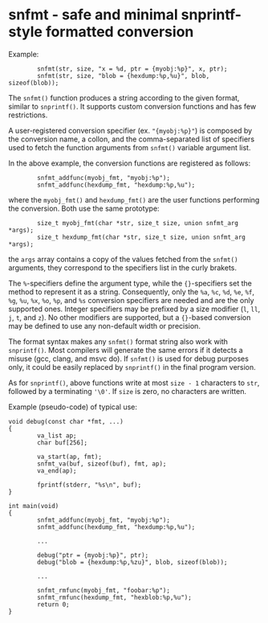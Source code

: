# snfmt - safe and minimal snprintf-style formatted conversion

Example:
```
        snfmt(str, size, "x = %d, ptr = {myobj:%p}", x, ptr);
        snfmt(str, size, "blob = {hexdump:%p,%u}", blob, sizeof(blob));
```

The `snfmt()` function produces a string according to the given format,
similar to `snprintf()`. It supports custom conversion functions and
has few restrictions.

A user-registered conversion specifier (ex. `"{myobj:%p}"`) is composed
by the conversion name, a collon, and the comma-separated list of
specifiers used to fetch the function arguments from `snfmt()` variable
argument list.

In the above example, the conversion functions are registered as
follows:
```
        snfmt_addfunc(myobj_fmt, "myobj:%p");
        snfmt_addfunc(hexdump_fmt, "hexdump:%p,%u");
```
where the `myobj_fmt()` and `hexdump_fmt()` are the user functions
performing the conversion. Both use the same prototype:
```
        size_t myobj_fmt(char *str, size_t size, union snfmt_arg *args);
        size_t hexdump_fmt(char *str, size_t size, union snfmt_arg *args);
```
the `args` array contains a copy of the values fetched from the `snfmt()`
arguments, they correspond to the specifiers list in the curly brakets.

The `%`-specifiers define the argument type, while the `{}`-specifiers
set the method to represent it as a string. Consequently, only
the `%a`, `%c`, `%d`, `%e`, `%f`, `%g`, `%u`, `%x`, `%o`, `%p`, and `%s`
conversion specifiers are needed and are the only supported ones.
Integer specifiers may be prefixed by a size modifier (`l`, `ll`, `j`, `t`,
and `z`). No other modifiers are supported, but a `{}`-based conversion
may be defined to use any non-default width or precision. 

The format syntax makes any `snfmt()` format string also work
with `snprintf()`.  Most compilers will generate the same errors if it
detects a misuse (gcc, clang, and msvc do). If `snfmt()` is used for
debug purposes only, it could be easily replaced by `snprintf()` in
the final program version.

As for `snprintf()`, above functions write at most `size - 1` characters
to `str`, followed by a terminating ``'\0'``. If `size` is zero, no
characters are written.

Example (pseudo-code) of typical use:

```
void debug(const char *fmt, ...)
{
        va_list ap;
        char buf[256];

        va_start(ap, fmt);
        snfmt_va(buf, sizeof(buf), fmt, ap);
        va_end(ap);

        fprintf(stderr, "%s\n", buf);
}

int main(void)
{
        snfmt_addfunc(myobj_fmt, "myobj:%p");
        snfmt_addfunc(hexdump_fmt, "hexdump:%p,%u");

        ...

        debug("ptr = {myobj:%p}", ptr);
        debug("blob = {hexdump:%p,%zu}", blob, sizeof(blob));

        ...

        snfmt_rmfunc(myobj_fmt, "foobar:%p");
        snfmt_rmfunc(hexdump_fmt, "hexblob:%p,%u");
        return 0;
}
```
